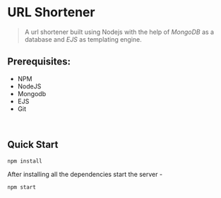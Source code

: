# URL Shortener 

> A url shortener built using Nodejs with the help of *MongoDB* as a database and *EJS* as templating engine.

## Prerequisites:
- NPM
- NodeJS
- Mongodb
- EJS
- Git
<br>

## Quick Start

```
npm install
```
After installing all the dependencies start the server -

```
npm start
```

